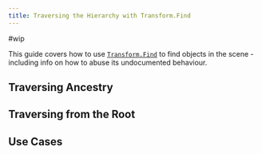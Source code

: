 ```yaml
---
title: Traversing the Hierarchy with Transform.Find
---
```


#wip

This guide covers how to use [`Transform.Find`](https://docs.unity3d.com/ScriptReference/Transform.Find.html) to find objects in the scene - including info on how to abuse its undocumented behaviour.

## Traversing Ancestry

## Traversing from the Root

## Use Cases
